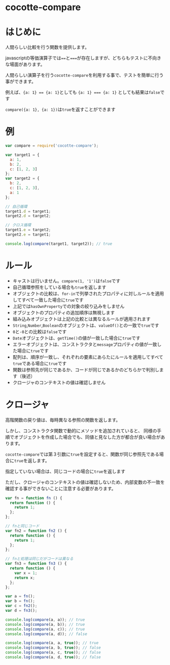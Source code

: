 cocotte-compare
===============

# はじめに

人間らしい比較を行う関数を提供します。

javascriptの等価演算子では`==`と`===`が存在しますが、どちらもテストに不向きな場面があります。

人間らしい演算子を行う`cocotte-compare`を利用する事で、テストを簡単に行う事ができます。

例えば、`{a: 1} == {a: 1}`としても `{a: 1} === {a: 1}` としても結果は`false`です

`compare({a: 1}, {a: 1})`は`true`を返すことができます

# 例

```javascript
var compare = require('cocotte-compare');

var target1 = {
  a: 1,
  b: 2,
  c: [1, 2, 3]
};
var target2 = {
  b: 2,
  c: [1, 2, 3],
  a: 1
};

// 自己循環
target1.d = target1;
target2.d = target2;

// クロス循環
target1.e = target2;
target2.e = target1;

console.log(compare(target1, target2)); // true

```

# ルール

 + キャストは行いません。`compare(1, '1')`は`false`です
 + 自己循環参照をしている場合も`true`を返します
 + オブジェクトの比較は、`for-in`で列挙されたプロパティに対しルールを適用してすべて一致した場合に`true`です
 + 上記では`hasOwnProperty`での対象の絞り込みをしません
 + オブジェクトのプロパティの追加順序は無視します
 + 組み込みオブジェクトは上記の比較とは異なるルールが適用されます
 + `String`,`Number`,`Boolean`のオブジェクトは、`valueOf()`との一致で`true`です
 + `0`と`-0`との比較は`false`です
 + `Date`オブジェクトは、`getTime()`の値が一致した場合に`true`です
 + エラーオブジェクトは、コンストラクタと`message`プロパティの値が一致した場合に`true`です
 + 配列は、順序が一致し、それぞれの要素にあらたにルールを適用してすべて`true`である場合に`true`です
 + 関数は参照先が同じであるか、コードが同じであるかのどちらかで判別します（後述）
 + クロージャのコンテキストの値は確認しません

# クロージャ

高階関数の戻り値は、毎時異なる参照の関数を返します。

しかし、コンストラクタ関数で動的にメソッドを追加されていると、
同様の手順でオブジェクトを作成した場合でも、同値と見なした方が都合が良い場合があります。

`cocotte-compare`では第３引数に`true`を設定すると、関数が同じ参照先である場合に`true`を返します。

指定していない場合は、同じコードの場合に`true`を返します

ただし、クロージャのコンテキストの値は確認しないため、内部変数の不一致を確認する事ができないことに注意する必要があります。

```javascript
var fn = function fn () {
  return function () {
    return 1;
  };
};

// fnと同じコード
var fn2 = function fn2 () {
  return function () {
    return 1;
  };
};

// fnと処理は同じだがコードは異なる
var fn3 = function fn3 () {
  return function () {
    var x = 1;
    return x;
  };
};

var a = fn();
var b = fn();
var c = fn2();
var d = fn3();

console.log(compare(a, a)); // true
console.log(compare(a, b)); // true
console.log(compare(a, c)); // true
console.log(compare(a, d)); // false

console.log(compare(a, a, true)); // true
console.log(compare(a, b, true)); // false
console.log(compare(a, c, true)); // false
console.log(compare(a, d, true)); // false
```
